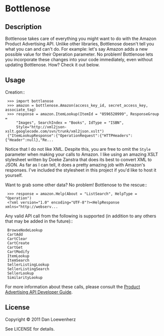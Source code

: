 Bottlenose
==========

Description
-----------

Bottlenose takes care of everything you might want to do with the Amazon
Product Advertising API.  Unlike other libraries, Bottlenose doesn't tell you
what you can and can't do. For example: let's say Amazon adds a new possible
value for their Operation parameter. No problem! Bottlenose lets you
incorporate these changes into your code immediately, even without updating
Bottlenose. How? Check it out below.

Usage
-----

Creation::

     >>> import bottlenose
     >>> amazon = bottlenose.Amazon(access_key_id, secret_access_key, associate_tag)
     >>> response = amazon.ItemLookup(ItemId = "0596520999", ResponseGroup =
         "Images", SearchIndex = "Books", IdType = "ISBN",
         Style="http://xml2json-xslt.googlecode.com/svn/trunk/xml2json.xslt")
     {"ItemLookupResponse":{"OperationRequest":{"HTTPHeaders":{"Header":null},"Re...

Notice that I do not like XML. Despite this, you are free to omit the `Style`
parameter when making your calls to Amazon. I like using an amazing XSLT
stylesheet written by Doeke Zanstra that does its best to convert XML to JSON.
As far as I can tell, it does a pretty amazing job with Amazon's responses.
I've included the stylesheet in this project if you'd like to host it yourself.

Want to grab some other data? No problem! Bottlenose to the rescue::

     >>> response = amazon.Help(About = "ListSearch", HelpType = "Operation")
     <?xml version="1.0" encoding="UTF-8"?><HelpResponse xmlns="http://webserv...

Any valid API call from the following is supported (in addition to any others
that may be added in the future)::

     BrowseNodeLookup
     CartAdd
     CartClear
     CartCreate
     CartGet
     CartModify
     ItemLookup
     ItemSearch
     SellerListingLookup
     SellerListingSearch
     SellerLookup
     SimilarityLookup

For more information about these calls, please consult the [Product Advertising
API Developer Guide](http://docs.amazonwebservices.com/AWSECommerceService/latest/DG/index.html).

License
-------

Copyright &copy; 2011 Dan Loewenherz

See LICENSE for details.

